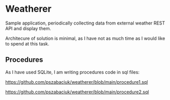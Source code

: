 # Weatherer

Sample application, periodically collecting data from external weather REST API and display them.

Architecure of solution is minimal, as I have not as much time as I would like to spend at this task. 

## Procedures

As I have used SQLite, I am writing procedures code in sql files:

https://github.com/pszabaciuk/weatherer/blob/main/procedure1.sql

https://github.com/pszabaciuk/weatherer/blob/main/procedure2.sql